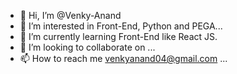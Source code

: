 - 👋 Hi, I’m @Venky-Anand
- 👀 I’m interested in Front-End, Python and PEGA...
- 🌱 I’m currently learning Front-End like React JS.
- 💞️ I’m looking to collaborate on ...
- 📫 How to reach me venkyanand04@gmail.com ...

<!---
Venky-Anand/Venky-Anand is a ✨ special ✨ repository because its `README.md` (this file) appears on your GitHub profile.
You can click the Preview link to take a look at your changes.
--->
